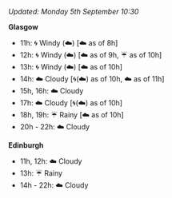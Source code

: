 *Updated: Monday 5th September 10:30*

**Glasgow**

* 11h: :cyclone: Windy (:cloud:) [:cloud: as of 8h]
* 12h: :cyclone: Windy (:cloud:) [:cloud: as of 9h, :umbrella: as of 10h]
* 13h: :cyclone: Windy (:cloud:) [:cloud: as of 10h]
* 14h: :cloud: Cloudy [:cyclone:(:cloud:) as of 10h, :cloud: as of 11h]
* 15h, 16h: :cloud: Cloudy
* 17h: :cloud: Cloudy [:cyclone:(:cloud:) as of 10h]
* 18h, 19h: :umbrella: Rainy [:cloud: as of 10h]
* 20h - 22h: :cloud: Cloudy

**Edinburgh**

* 11h, 12h: :cloud: Cloudy
* 13h: :umbrella: Rainy
* 14h - 22h: :cloud: Cloudy
